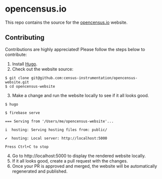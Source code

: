 # opencensus.io

This repo contains the source for the [opencensus.io][website] website.


## Contributing

Contributions are highly appreciated! Please follow the steps below to contribute:

1. Install [Hugo][install-hugo].
2. Check out the website source:
```
$ git clone git@github.com:census-instrumentation/opencensus-website.git
$ cd opencensus-website
```
3. Make a change and run the website locally to see if it all looks good.

```
$ hugo

$ firebase serve

=== Serving from '/Users/me/opencensus-website'...

i  hosting: Serving hosting files from: public/

✔  hosting: Local server: http://localhost:5000

Press Ctrl+C to stop
```
4. Go to http://localhost:5000 to display the rendered website locally.
5. If it all looks good, create a pull request with the changes.
6. Once your PR is approved and merged, the website will be automatically regenerated and published.


[website]: http://opencensus.io
[install-hugo]: https://gohugo.io/getting-started/installing/
